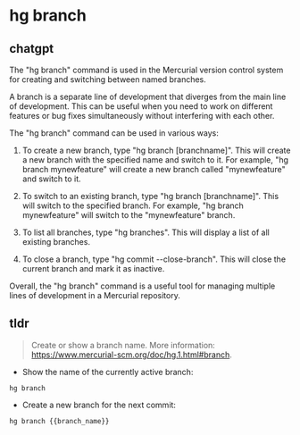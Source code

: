 # hg branch 
## chatgpt 
The "hg branch" command is used in the Mercurial version control system for creating and switching between named branches. 

A branch is a separate line of development that diverges from the main line of development. This can be useful when you need to work on different features or bug fixes simultaneously without interfering with each other.

The "hg branch" command can be used in various ways:

1. To create a new branch, type "hg branch [branchname]". This will create a new branch with the specified name and switch to it. For example, "hg branch mynewfeature" will create a new branch called "mynewfeature" and switch to it.

2. To switch to an existing branch, type "hg branch [branchname]". This will switch to the specified branch. For example, "hg branch mynewfeature" will switch to the "mynewfeature" branch.

3. To list all branches, type "hg branches". This will display a list of all existing branches.

4. To close a branch, type "hg commit --close-branch". This will close the current branch and mark it as inactive.

Overall, the "hg branch" command is a useful tool for managing multiple lines of development in a Mercurial repository. 

## tldr 
 
> Create or show a branch name.
> More information: <https://www.mercurial-scm.org/doc/hg.1.html#branch>.

- Show the name of the currently active branch:

`hg branch`

- Create a new branch for the next commit:

`hg branch {{branch_name}}`
